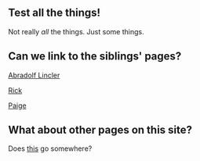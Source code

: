 ## Test all the things!

Not really *all* the things. Just some things.


## Can we link to the siblings' pages?

[Abradolf Lincler](https://www.linkedin.com/in/andrew-meglathery-b1924b107/)

[Rick](https://youtu.be/dQw4w9WgXcQ)

[Paige](https://www.blurb.com/b/2847953-the-orb-of-fire)


## What about other pages on this site?

Does [this](somewhere.html) go somewhere?
